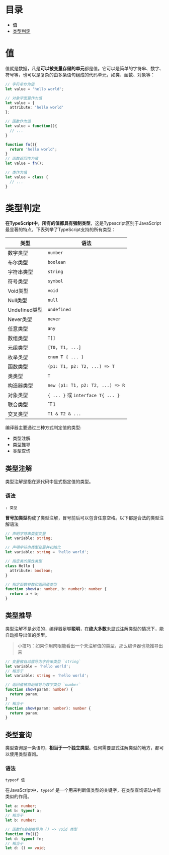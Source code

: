 # 目录

- [值](#值)
- [类型判定](#类型判定)

<h1 id="值">值</h1>

值就是数据，凡是**可以被变量存储的单元**都是值。它可以是简单的字符串、数字、符号等，也可以是复杂的由多条语句组成的代码单元，如类、函数、对象等：

```typescript
// 字符串作为值
let value = 'hello world';

// 对象字面量作为值
let value = {
  attribute: 'hello world'
};

// 函数作为值
let value = function(){
  // ...
}

function fn(){
  return 'hello world';
}
// 函数返回作为值
let value = fn();

// 类作为值
let value = class {
  // ...
}
```

<h1 id="类型判定">类型判定</h1>

**在TypeScript中，所有的值都具有强制类型**，这是Typescript区别于JavaScript最显著的特点，下表列举了TypeScript支持的所有类型：

类型|语法 
-|-
数字类型 | `number`
布尔类型 | `boolean`
字符串类型 | `string`
符号类型 | `symbol`
Void类型 | `void`
Null类型 | `null`
Undefined类型 | `undefined`
Never类型 | `never`
任意类型 | `any`
数组类型 | `T[]`
元组类型 | `[T0, T1, ...]`
枚举类型 | `enum T { ... }`
函数类型 | `(p1: T1, p2: T2, ...) => T`
类类型 | `T`
构造器类型 | `new (p1: T1, p2: T2, ...) => R`
对象类型 | `{ ... }` 或 `interface T{ ... }`
联合类型 | `T1 | T2 | ...`
交叉类型 | `T1 & T2 & ...`


编译器主要通过三种方式判定值的类型:

- 类型注解
- 类型推导
- 类型查询

<h2 id="类型注解">类型注解</h2>

类型注解是指在源代码中显式指定值的类型。

### 语法

```
: 类型
```

**冒号加类型**构成了类型注解，冒号前后可以包含任意空格。以下都是合法的类型注解语法

```typescript
// 声明字符串类型变量
let variable: string;

// 声明字符串类型变量并初始化
let variable: string = 'hello world';

// 指定类的属性类型
class Hello {
  attribute: boolean;
}

// 指定函数参数和返回值类型
function show(a: number, b: number): number {
  return a + b;
}
```

<h2 id="类型推导">类型推导</h2>

类型注解不是必须的，编译器足够**聪明**，在**绝大多数**未显式注解类型的情况下，能自动推导出值的类型。

> 小技巧：如果你用肉眼能看出一个未注解值的类型，那么编译器也能推导出来

```typescript
// 变量被自动推导为字符串类型 `string`
let variable = 'hello world';
// 相当于
let variable: string = 'hello world';

// 返回值被自动推导为数字类型 `number`
function show(param: number) {
  return param;
}
// 相当于
function show(param: number): number {
  return param;
}
```

<h2 id="类型查询">类型查询</h2>

类型查询是一条语句，**相当于一个独立类型**。任何需要显式注解类型的地方，都可以使用类型查询。

### 语法

```
typeof 值
```

在JavaScript中，`typeof` 是一个用来判断值类型的关键字，在类型查询语法中有类似的作用。

```typescript
let a: number;
let b: typeof a;
// 相当于
let b: number;

// 函数fn会被推导为 () => void 类型
function fn(){}
let d: typeof fn;
// 相当于
let d: () => void;
```
